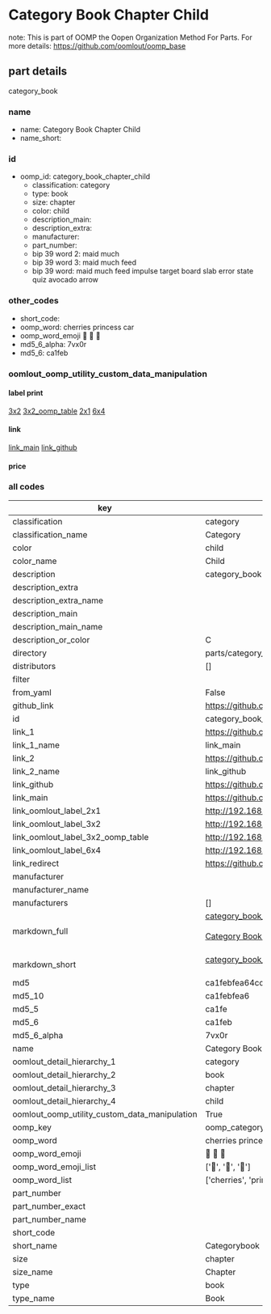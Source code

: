 # Category Book Chapter Child  

note: This is part of OOMP the Oopen Organization Method For Parts. For more details: https://github.com/oomlout/oomp_base

##  part details
  



category_book



### name
* name: Category Book Chapter Child
* name_short: 
### id
* oomp_id: category_book_chapter_child
  * classification: category
  * type: book
  * size: chapter
  * color: child
  * description_main: 
  * description_extra: 
  * manufacturer: 
  * part_number: 
  * bip 39 word 2: maid much
  * bip 39 word 3: maid much feed
  * bip 39 word: maid much feed impulse target board slab error state quiz avocado arrow

### other_codes
* short_code: 
* oomp_word: cherries princess car
* oomp_word_emoji :cherries: :princess: :car:
* md5_6_alpha: 7vx0r
* md5_6: ca1feb






### oomlout_oomp_utility_custom_data_manipulation
#### label print
[3x2](http://192.168.1.245:1112/?label=oomp%207vx0r)
[3x2_oomp_table](http://192.168.1.108:1112/?label=oomp%207vx0r)
[2x1](http://192.168.1.242:1112/?label=oomp%207vx0r)
[6x4](http://192.168.1.55:1112/?label=oomp%207vx0r)    

#### link

[link_main](https://github.com/oomlout/oomlout_oomp_version_1_messy/tree/main/parts/category_book_chapter_child) [link_github](https://github.com/oomlout/oomlout_oomp_version_1_messy/tree/main/parts/category_book_chapter_child)                             

#### price







### all codes 
| key | value |  
| --- | --- |  
| classification | category |  
| classification_name | Category |  
| color | child |  
| color_name | Child |  
| description | category_book |  
| description_extra |  |  
| description_extra_name |  |  
| description_main |  |  
| description_main_name |  |  
| description_or_color | C  |  
| directory | parts/category_book_chapter_child |  
| distributors | [] |  
| filter |  |  
| from_yaml | False |  
| github_link | https://github.com/oomlout/oomlout_oomp_part_src/tree/main/parts/category_book_chapter_child |  
| id | category_book_chapter_child |  
| link_1 | https://github.com/oomlout/oomlout_oomp_version_1_messy/tree/main/parts/category_book_chapter_child |  
| link_1_name | link_main |  
| link_2 | https://github.com/oomlout/oomlout_oomp_version_1_messy/tree/main/parts/category_book_chapter_child |  
| link_2_name | link_github |  
| link_github | https://github.com/oomlout/oomlout_oomp_version_1_messy/tree/main/parts/category_book_chapter_child |  
| link_main | https://github.com/oomlout/oomlout_oomp_version_1_messy/tree/main/parts/category_book_chapter_child |  
| link_oomlout_label_2x1 | http://192.168.1.242:1112/?label=oomp%207vx0r |  
| link_oomlout_label_3x2 | http://192.168.1.245:1112/?label=oomp%207vx0r |  
| link_oomlout_label_3x2_oomp_table | http://192.168.1.108:1112/?label=oomp%207vx0r |  
| link_oomlout_label_6x4 | http://192.168.1.55:1112/?label=oomp%207vx0r |  
| link_redirect | https://github.com/oomlout/oomlout_oomp_version_1_messy/tree/main/parts/category_book_chapter_child |  
| manufacturer |  |  
| manufacturer_name |  |  
| manufacturers | [] |  
| markdown_full | [category_book_chapter_child](none)<br>[](none)<br>[Category Book Chapter Child](none)<br><br> |  
| markdown_short | [category_book_chapter_child](none)<br><br> |  
| md5 | ca1febfea64cd95c62eef722a9644430 |  
| md5_10 | ca1febfea6 |  
| md5_5 | ca1fe |  
| md5_6 | ca1feb |  
| md5_6_alpha | 7vx0r |  
| name | Category Book Chapter Child |  
| oomlout_detail_hierarchy_1 | category |  
| oomlout_detail_hierarchy_2 | book |  
| oomlout_detail_hierarchy_3 | chapter |  
| oomlout_detail_hierarchy_4 | child |  
| oomlout_oomp_utility_custom_data_manipulation | True |  
| oomp_key | oomp_category_book_chapter_child |  
| oomp_word | cherries princess car |  
| oomp_word_emoji | :cherries: :princess: :car: |  
| oomp_word_emoji_list | [':cherries:', ':princess:', ':car:'] |  
| oomp_word_list | ['cherries', 'princess', 'car'] |  
| part_number |  |  
| part_number_exact |  |  
| part_number_name |  |  
| short_code |  |  
| short_name | Categorybook |  
| size | chapter |  
| size_name | Chapter |  
| type | book |  
| type_name | Book |  
